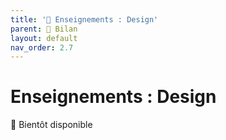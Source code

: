 ```yaml
---
title: '🚧 Enseignements : Design'
parent: 🚧 Bilan
layout: default
nav_order: 2.7
---
```


# Enseignements : Design

🚧 Bientôt disponible